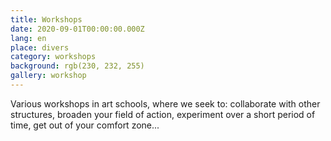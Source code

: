 ```yaml
---
title: Workshops 
date: 2020-09-01T00:00:00.000Z
lang: en
place: divers
category: workshops
background: rgb(230, 232, 255)
gallery: workshop
---
```

Various workshops in art schools, where we seek to: collaborate with other structures, broaden your field of action, experiment over a short period of time, get out of your comfort zone... 
